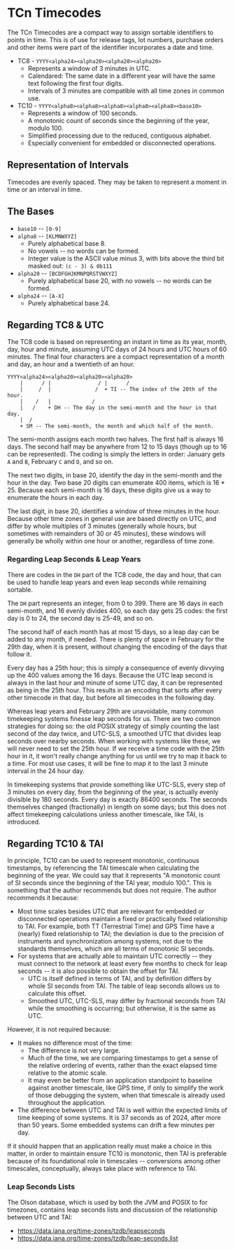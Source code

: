 # TCn Timecodes

The TCn Timecodes are a compact way to assign sortable identifiers to points in
time. This is of use for release tags, lot numbers, purchase orders and
other items were part of the identifier incorporates a date and time.

- TC8 - `YYYY<alpha24><alpha20><alpha20><alpha20>`
  - Represents a window of 3 minutes in UTC.
  - Calendared: The same date in a different year will have the same text
    following the first four digits.
  - Intervals of 3 minutes are compatible with all time zones in common use.
- TC10 - `YYYY<alpha8><alpha8><alpha8><alpha8><alpha8><base10>`
  - Represents a window of 100 seconds.
  - A monotonic count of seconds since the beginning of the year, modulo 100.
  - Simplified processing due to the reduced, contiguous alphabet.
  - Especially convenient for embedded or disconnected operations.

## Representation of Intervals

Timecodes are evenly spaced. They may be taken to represent a moment in time
or an interval in time.

## The Bases

- `base10` -- `[0-9]`
- `alpha8` -- `[KLMNWXYZ]`
  - Purely alphabetical base 8.
  - No vowels -- no words can be formed.
  - Integer value is the ASCII value minus 3, with bits
    above the third bit masked out: `(c - 3) & 0b111`
- `alpha20` -- `[BCDFGHJKMNPQRSTVWXYZ]`
  - Purely alphabetical base 20, with no vowels -- no words can be formed.
- `alpha24` -- `[A-X]`
  - Purely alphabetical base 24.


## Regarding TC8 & UTC

The TC8 code is based on representing an instant in time as its year, month,
day, hour and minute, assuming UTC days of 24 hours and UTC hours of 60
minutes. The final four characters are a compact representation of a month and
day, an hour and a twentieth of an hour.

```
YYYY<alpha24><alpha20><alpha20><alpha20>
    |      / |               / |      /
    |     /  |              /  + TI -- The index of the 20th of the hour.
    |    /   |             /
    |   /    + DH -- The day in the semi-month and the hour in that day.
    |  /
    + SM -- The semi-month, the month and which half of the month.
```

The semi-month assigns each month two halves. The first half is always 16 days.
The second half may be anywhere from 12 to 15 days (though up to 16 can be
represented). The coding is simply the letters in order: January gets `A` and
`B`, February `C` and `D`, and so on.

The next two digits, in base 20, identify the day in the semi-month and the
hour in the day. Two base 20 digits can enumerate 400 items, which is 16 * 25.
Because each semi-month is 16 days, these digits give us a way to enumerate the
hours in each day.

The last digit, in base 20, identifies a window of three minutes in the hour.
Because other time zones in general use are based directly on UTC, and
differ by whole multiples of 3 minutes (generally whole hours, but
sometimes with remainders of 30 or 45 minutes), these windows will generally be
wholly within one hour or another, regardless of time zone.

### Regarding Leap Seconds & Leap Years

There are codes in the `DH` part of the TC8 code, the day and hour, that
can be used to handle leap years and even leap seconds while remaining
sortable.

The `DH` part represents an integer, from 0 to 399. There are 16 days in each
semi-month, and 16 evenly divides 400, so each day gets 25 codes: the first day
is 0 to 24, the second day is 25-49, and so on.

The second half of each month has at most 15 days, so a leap day can be
added to any month, if needed. There is plenty of space in February for the
29th day, when it is present, without changing the encoding of the days that
follow it.

Every day has a 25th hour; this is simply a consequence of evenly divvying up
the 400 values among the 16 days. Because the UTC leap second is always in the
last hour and minute of some UTC day, it can be represented as being in the
25th hour. This results in an encoding that sorts after every other timecode in
that day, but before all timecodes in the following day.

Whereas leap years and February 29th are unavoidable, many common timekeeping
systems finesse leap seconds for us. There are two common strategies for
doing so: the old POSIX strategy of simply counting the last second of the day
twice, and UTC-SLS, a smoothed UTC that divides leap seconds over nearby
seconds. When working with systems like these, we will never need to set the
25th hour. If we receive a time code with the 25th hour in it, it won't really
change anything for us until we try to map it back to a time. For most use
cases, it will be fine to map it to the last 3 minute interval in the 24 hour
day.

In timekeeping systems that provide something like UTC-SLS, every step of 3
minutes on every day, from the beginning of the year, is actually evenly
divisible by 180 seconds. Every day is exactly 86400 seconds. The seconds
themselves changed (fractionally) in length on some days; but this does not
affect timekeeping calculations unless another timescale, like TAI, is
introduced.

## Regarding TC10 & TAI

In principle, TC10 can be used to represent monotonic, continuous timestamps,
by referencing the TAI timescale when calculating the beginning of the year. We
could say that it represents "A monotonic count of SI seconds since the
beginning of the TAI year, modulo 100.". This is something that the author
recommends but does not require. The author recommends it because:

- Most time scales besides UTC that are relevant for embedded or disconnected
  operations maintain a fixed or practically fixed relationship
  to TAI. For example, both TT (Terrestrial Time) and GPS Time have a (nearly)
  fixed relationship to TAI; the deviation is due to the precision of
  instruments and synchronization among systems, not due to the standards
  themselves, which are all terms of monotonic SI seconds.
- For systems that are actually able to maintain UTC correctly -- they must
  connect to the network at least every few months to check for leap seconds
  -- it is also possible to obtain the offset for TAI.
  - UTC is itself defined in terms of TAI, and by definition differs by whole
    SI seconds from TAI. The table of leap seconds allows us to calculate this
    offset.
  - Smoothed UTC, UTC-SLS, may differ by fractional seconds from TAI while the
    smoothing is occurring; but otherwise, it is the same as UTC.

However, it is not required because:

- It makes no difference most of the time:
  - The difference is not very large.
  - Much of the time, we are comparing timestamps to get a sense of the
    relative ordering of events, rather than the exact elapsed time relative to
    the atomic scale.
  - It may even be better from an application standpoint to baseline against
    another timescale, like GPS time, if only to simplify the work of those
    debugging the system, when that timescale is already used throughout the
    application.
- The difference between UTC and TAI is well within the expected limits of
  time keeping of some systems. It is 37 seconds as of 2024, after more
  than 50 years. Some embedded systems can drift a few minutes per day.

If it should happen that an application really must make a choice in this
matter, in order to maintain ensure TC10 is monotonic, then TAI is preferable
because of its foundational role in timescales -- conversions among
other timescales, conceptually, always take place with reference to TAI.

### Leap Seconds Lists

The Olson database, which is used by both the JVM and POSIX to for
timezones, contains leap seconds lists and discussion of the relationship
between UTC and TAI:

- https://data.iana.org/time-zones/tzdb/leapseconds
- https://data.iana.org/time-zones/tzdb/leap-seconds.list
